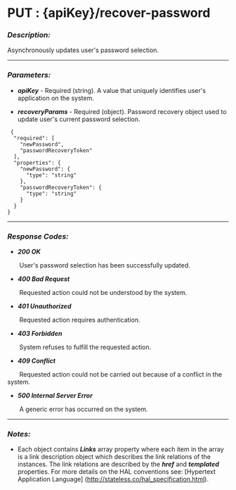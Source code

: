 
# PUT : {apiKey}/recover-password 

### *Description:* 
Asynchronously updates user&#39;s password selection. 



* * *
### *Parameters:*


- ***apiKey*** - Required (string). A value that uniquely identifies user&#39;s application on the system. 


- ***recoveryParams*** - Required (object). Password recovery object used to update user&#39;s current password selection. 

```
 {
  "required": [
    "newPassword",
    "passwordRecoveryToken"
  ],
  "properties": {
    "newPassword": {
      "type": "string"
    },
    "passwordRecoveryToken": {
      "type": "string"
    }
  }
} 

```

* * *
### *Response Codes:*


- ***200  OK*** 

&nbsp;&nbsp;&nbsp;&nbsp;&nbsp;&nbsp; User&#39;s password selection has been successfully updated. 


- ***400  Bad Request*** 

&nbsp;&nbsp;&nbsp;&nbsp;&nbsp;&nbsp; Requested action could not be understood by the system. 


- ***401  Unauthorized*** 

&nbsp;&nbsp;&nbsp;&nbsp;&nbsp;&nbsp; Requested action requires authentication. 


- ***403  Forbidden*** 

&nbsp;&nbsp;&nbsp;&nbsp;&nbsp;&nbsp; System refuses to fulfill the requested action. 


- ***409  Conflict*** 

&nbsp;&nbsp;&nbsp;&nbsp;&nbsp;&nbsp; Requested action could not be carried out because of a conflict in the system. 


- ***500  Internal Server Error*** 

&nbsp;&nbsp;&nbsp;&nbsp;&nbsp;&nbsp; A generic error has occurred on the system. 



* * *
### *Notes:* 
- Each object contains ***Links*** array property where each item in the array is a link description object which describes the link relations of the instances. The link relations are described by the ***href*** and ***templated*** properties. For more details on the HAL conventions see: [Hypertext Application Language] (http://stateless.co/hal_specification.html).

